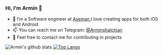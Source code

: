 ### Hi, I’m Armin 👋
- 📱 I’m a Software engineer at [Aseman](https://aseman.io),I love creating apps for both iOS and Android
- 📫 You can reach me on Telegram: [@Arminshalchian](https://t.me/arminshalchian)
- 🧩 Feel free to contact me for contributing in projects

![Armin's github stats](https://github-readme-stats.vercel.app/api?username=rminsh&show_icons=true&theme=buefy&show_icons=true&count_private=true) [![Top Langs](https://github-readme-stats.vercel.app/api/top-langs/?username=rminsh&layout=compact)](https://github.com/anuraghazra/github-readme-stats)

